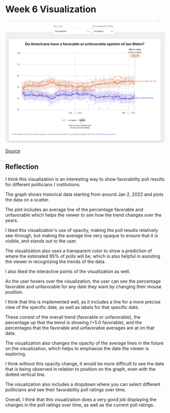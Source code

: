 # Week 6 Visualization

![favorability_poll](./files/visw6.png)

[Source](https://projects.fivethirtyeight.com/polls/favorability/joe-biden/)

## Reflection

I think this visualization is an interesting way to show
favorability poll results for different politicians /
institutions.

The graph shows historical data starting from around Jan 2, 2022
and plots the data on a scatter.

The plot includes an average line of the percentage favorable
and unfavorable which helps the viewer to see how the trend
changes over the years.

I liked this visualization's use of opacity, making the poll
results relatively see-through, but making the average line
very opaque to ensure that it is visible, and stands out to the
user.

The visualization also uses a transparent color to show a
prediction of where the estimated 95% of polls will be, which
is also helpful in assisting the viewer in recognizing the
trends of the data.

I also liked the interactive points of the visualization as well.

As the user hovers over the visualization, the user can see
the percentage favorable and unfavorable for any date they
want by changing their mouse position.

I think that this is implemented well, as it includes a line
for a more precise view of the specific date, as well as labels
for that specific date.

These consist of the overall trend (favorable or unfavorable),
the percentage up that the trend is showing (+5.0 favorable),
and the percentages that the favorable and unfavorable averages
are at on that date.

The visualization also changes the opacity of the average
lines in the future on the visualization, which helps to
emphasize the date the viewer is exploring.

I think without this opacity change, it would be more difficult
to see the date that is being observed in relation to position
on the graph, even with the dotted vertical line.

The visualization also includes a dropdown where you can select
different politicians and see their favorability poll ratings
over time.

Overall, I think that this visualization does a very good job
displaying the changes in the poll ratings over time, as well
as the current poll ratings.

